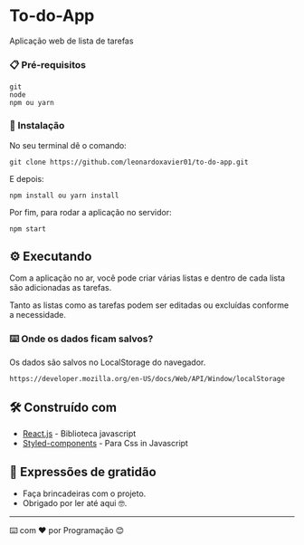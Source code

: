 # To-do-App

Aplicação web de lista de tarefas

### 📋 Pré-requisitos

```
git
node
npm ou yarn
```

### 🔧 Instalação

No seu terminal dê o comando:

```
git clone https://github.com/leonardoxavier01/to-do-app.git
```

E depois:

```
npm install ou yarn install
```
Por fim, para rodar a aplicação no servidor:

```
npm start
```

## ⚙️ Executando 

Com a aplicação no ar, você pode criar várias listas e dentro de cada lista são adicionadas as tarefas.

Tanto as listas como as tarefas podem ser editadas ou excluídas conforme a necessidade.

### ⌨️ Onde os dados ficam salvos?

Os dados são salvos no LocalStorage do navegador.

```
https://developer.mozilla.org/en-US/docs/Web/API/Window/localStorage
```

## 🛠️ Construído com

* [React.js](https://reactjs.org/) - Biblioteca javascript 
* [Styled-components](https://styled-components.com//) - Para Css in Javascript

## 🎁 Expressões de gratidão

* Faça brincadeiras com o projeto.
* Obrigado por ler até aqui 🤓.

---
⌨️ com ❤️ por Programação 😊